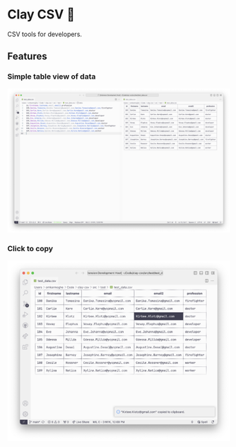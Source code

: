# Clay CSV 📐
CSV tools for developers.

## Features

### Simple table view of data
![Table view](/images/features/table-view.png)

### Click to copy
![Click to copy screenshot](/images/features/click-to-copy.png)
